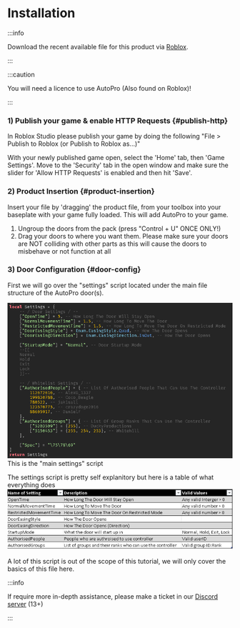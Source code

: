# Installation

:::info

Download the recent available file for this product via [Roblox](https://www.roblox.com/games/3889813464/Legacy-Licence-Centre).

:::

:::caution

You will need a licence to use AutoPro (Also found on Roblox)!

:::

### 1) Publish your game & enable HTTP Requests {#publish-http}
In Roblox Studio please publish your game by doing the following "File > Publish to Roblox (or Publish to Roblox as...)"

With your newly published game open, select the 'Home' tab, then 'Game Settings'. Move to the 'Security' tab in the open window and make sure the slider for 'Allow HTTP Requests' is enabled and then hit 'Save'.

### 2) Product Insertion {#product-insertion}

Insert your file by 'dragging' the product file, from your toolbox into your baseplate with your game fully loaded. This will add AutoPro to your game.

1. Ungroup the doors from the pack (press "Control + U" ONCE ONLY!)
2. Drag your doors to where you want them.
Please make sure your doors are NOT colliding with other parts as this will cause the doors to misbehave or not function at all

### 3) Door Configuration {#door-config}
First we will go over the "settings" script located under the main file structure of the AutoPro door(s).

![settingsfile](img/apmainsettings.png)
This is the "main settings" script

The settings script is pretty self explanitory but here is a table of what everything does
![table](img/aptable.png)

A lot of this script is out of the scope of this tutorial, we will only cover the basics of this file here.

:::info

If require more in-depth assistance, please make a ticket in our [Discord server](https://whitehill.club/discord) (13+)

:::